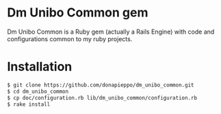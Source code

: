 # Dm Unibo Common gem

Dm Unibo Common is a Ruby gem (actually a Rails Engine) 
with code and configurations common to my ruby projects.

# Installation

```bash
$ git clone https://github.com/donapieppo/dm_unibo_common.git
$ cd dm_unibo_common
$ cp doc/configuration.rb lib/dm_unibo_common/configuration.rb 
$ rake install 
```



